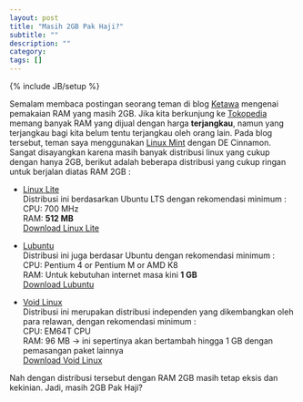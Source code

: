 ```yaml
---
layout: post
title: "Masih 2GB Pak Haji?"
subtitle: ""
description: ""
category: 
tags: []
---
```

{% include JB/setup %}

Semalam membaca postingan seorang teman di blog [Ketawa](https://tmwlaughs.blogspot.com/2017/02/ram-2-gb-bisa-apa.html) mengenai pemakaian RAM yang masih 2GB. Jika kita 
berkunjung ke [Tokopedia](https://tokopedia.com) memang banyak RAM yang dijual dengan harga **terjangkau**, namun yang terjangkau bagi kita belum tentu terjangkau oleh orang lain. 
Pada blog tersebut, teman saya menggunakan [Linux Mint](https://linuxmint.com) dengan DE Cinnamon. Sangat disayangkan karena masih banyak distribusi linux yang cukup dengan hanya 2GB, 
berikut adalah beberapa distribusi yang cukup ringan untuk berjalan diatas RAM 2GB :  

<!--more-->
- [Linux Lite](https://www.linuxliteos.com)  
    Distribusi ini berdasarkan Ubuntu LTS dengan rekomendasi minimum :  
    CPU: 700 MHz  
    RAM: **512 MB**  
    [Download Linux Lite](https://www.linuxliteos.com/download.html) 

- [Lubuntu](https://lubuntu.net)  
    Distribusi ini juga berdasar Ubuntu dengan rekomendasi minimum :  
    CPU: Pentium 4 or Pentium M or AMD K8  
    RAM: Untuk kebutuhan internet masa kini **1 GB**  
    [Download Lubuntu](http://cdimage.ubuntu.com/lubuntu/releases/16.10/release/lubuntu-16.10-desktop-amd64.iso)  

- [Void Linux](http://www.voidlinux.eu/)  
    Distribusi ini merupakan distribusi independen yang dikembangkan oleh para relawan, dengan rekomendasi minimum :  
    CPU: EM64T CPU  
    RAM: 96 MB -> ini sepertinya akan bertambah hingga 1 GB dengan pemasangan paket lainnya  
    [Download Void Linux](http://www.voidlinux.eu/download/) 

Nah dengan distribusi tersebut dengan RAM 2GB masih tetap eksis dan kekinian. Jadi, masih 2GB Pak Haji?